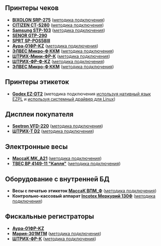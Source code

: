 ## Принтеры чеков ##
  * **[BIXOLON SRP-275](http://www.samsungminiprinters.com/_eng/products/product_form.asp?uid=2)** ([методика подключения](http://code.google.com/p/openbravoposru/issues/detail?id=26))
  * **[CITIZEN CT-S280](http://www.citizen-systems.co.jp/english/printer/tps/ct_s280/index.html)** ([методика подключения](http://code.google.com/p/openbravoposru/issues/detail?id=98))
  * **[Samsung STP-103](http://www.samsungminiprinters.com/_eng/products/product_form.asp?code=0101&uid=6)** ([методика подключения](http://code.google.com/p/openbravoposru/issues/detail?id=4))
  * **[SENOR GTP-290](http://www.senortech.com/product/product_detail.php?sn=37&type=p&catesn=24)**
  * **[SPRT SP-POS58III](http://en.sprinter.com.cn/newEbiz1/EbizPortalFG/portal/html/ProductInfoExhibit.html?ProductInfoExhibit_ProductID=c373e91872e100cf8fef120e8d24ff11&ProductInfoExhibit_isRefreshParent=false)**
  * **[Аура-01ФР-KZ](http://pioner.kz/products/fiscal/detail.php?ELEMENT_ID=541)** ([методика подключения](http://code.google.com/p/openbravoposru/issues/detail?id=101))
  * **[ЭЛВЕС Микро-Ф ККМ](http://www.shtrih-m.ru/production/produce_54.html)** ([методика подключения](http://code.google.com/p/openbravoposru/wiki/ELVESMIKROECR))
  * **[ШТРИХ-Мини-ФР-К](http://www.shtrih-m.ru/production/produce_67.html)** ([методика подключения](http://code.google.com/p/openbravoposru/issues/detail?id=71))
  * **[ШТРИХ-ФР-Ф-KZ](http://www.shtrih-m.ru/production/produce_70.html)** ([методика подключения](http://code.google.com/p/openbravoposru/issues/detail?id=71))
  * **[ЭЛВЕС Микро-Ф ККМ](http://www.shtrih-m.ru/production/produce_54.html)** ([методика подключения](http://code.google.com/p/openbravoposru/wiki/ELVESMIKROECR))

## Принтеры этикеток ##
  * **[Godex EZ-DT2](http://www.godexintl.com/product_content.aspx?id=19&cid=11)** (методика подключения [используя нативный язык EZPL](http://code.google.com/p/openbravoposru/issues/detail?id=138) и [используя системный драйвер для Linux](http://code.google.com/p/openbravoposru/wiki/GodexEZPLUbuntu))

## Дисплеи покупателя ##
  * **[Seetron VFD-220](http://www.seetron.com/vfd220_1.htm)** ([методика подключения](http://code.google.com/p/openbravoposru/wiki/VFD220RUSSIAN))
  * **[ШТРИХ-Т D2](http://www.shtrih-m.ru/production/produce_620.html)** ([методика подключения](http://code.google.com/p/openbravoposru/wiki/VFD220RUSSIAN))

## Электронные весы ##
  * **[МассаК МК\_А21](http://www.massa.ru/products/detail.php?ID=11)** ([методика подключения](http://code.google.com/p/openbravoposru/issues/detail?id=112))
  * **[ТВЕС ВР 4149-11 "Капля"](http://tves.com.ru/index.php?p=production&id=5)** ([методика подключения](http://code.google.com/p/openbravoposru/wiki/TVESVR4149))

## Оборудование с внутренней БД ##
  * **Весы с печатью этикеток [МассаК ВПМ\_Ф](http://www.massa.ru/products/detail.php?ID=90)** ([методика подключения](http://code.google.com/p/openbravoposru/issues/detail?id=91))
  * **Контрольно-кассовый аппарат [Incotex Меркурий 130Ф](http://www.incotex.ru/incotex/kkm_130.html)** ([методика подключения](http://code.google.com/p/openbravoposru/wiki/MERCURY130))

## Фискальные регистраторы ##
  * **[Аура-01ФР-KZ](http://pioner.kz/products/fiscal/detail.php?ELEMENT_ID=541)**
  * **[Мария-301МТМ](http://ekka.com.ua/fiskalnyiy-registrator-mariya-301mtm/)** ([методика подключения](http://code.google.com/p/openbravoposru/issues/detail?id=92))
  * **[ШТРИХ-ФР-К](http://www.shtrih-m.ru/production/produce_70.html)** ([методика подключения](http://code.google.com/p/openbravoposru/issues/detail?id=74))